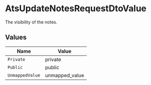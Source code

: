 # AtsUpdateNotesRequestDtoValue

The visibility of the notes.


## Values

| Name            | Value           |
| --------------- | --------------- |
| `Private`       | private         |
| `Public`        | public          |
| `UnmappedValue` | unmapped_value  |